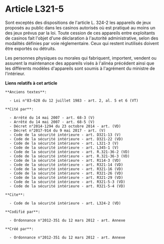 # Article L321-5

Sont exceptés des dispositions de l'article L. 324-2 les appareils de jeux proposés au public dans les casinos autorisés où
est pratiqué au moins un des jeux prévus par la loi. Toute cession de ces appareils entre exploitants de casinos fait l'objet
d'une déclaration à l'autorité administrative, selon des modalités définies par voie réglementaire. Ceux qui restent
inutilisés doivent être exportés ou détruits. 

Les personnes physiques ou morales qui fabriquent, importent, vendent ou assurent la maintenance des appareils visés à
l'alinéa précédent ainsi que les différents modèles d'appareils sont soumis à l'agrément du ministre de l'intérieur.

**Liens relatifs à cet article**

	**Anciens textes**:

	  - Loi n°83-628 du 12 juillet 1983 - art. 2, al. 5 et 6 (VT)

	**Cité par**:

	  - Arrêté du 14 mai 2007 - art. 68-3 (V)
	  - Arrêté du 14 mai 2007 - art. 68-5 (V)
	  - Décret n°2014-1294 du 23 octobre 2014 - art. (VD)
	  - Décret n°2017-914 du 9 mai 2017 - art. (V)
	  - Code de la sécurité intérieure - art. D321-13 (V)
	  - Code de la sécurité intérieure - art. D321-22 (VD)
	  - Code de la sécurité intérieure - art. L321-3 (V)
	  - Code de la sécurité intérieure - art. L345-1 (V)
	  - Code de la sécurité intérieure - art. R.321-36-2 (VD)
	  - Code de la sécurité intérieure - art. R.321-36-3 (VD)
	  - Code de la sécurité intérieure - art. R114-3 (VD)
	  - Code de la sécurité intérieure - art. R321-14 (VD)
	  - Code de la sécurité intérieure - art. R321-16 (VD)
	  - Code de la sécurité intérieure - art. R321-26 (VD)
	  - Code de la sécurité intérieure - art. R321-29 (VD)
	  - Code de la sécurité intérieure - art. R321-5-3 (VD)
	  - Code de la sécurité intérieure - art. R321-5-4 (VD)

	**Cite**:

	  - Code de la sécurité intérieure - art. L324-2 (VD)

	**Codifié par**:

	  - Ordonnance n°2012-351 du 12 mars 2012 - art. Annexe

	**Créé par**:

	  - Ordonnance n°2012-351 du 12 mars 2012 - art. Annexe
